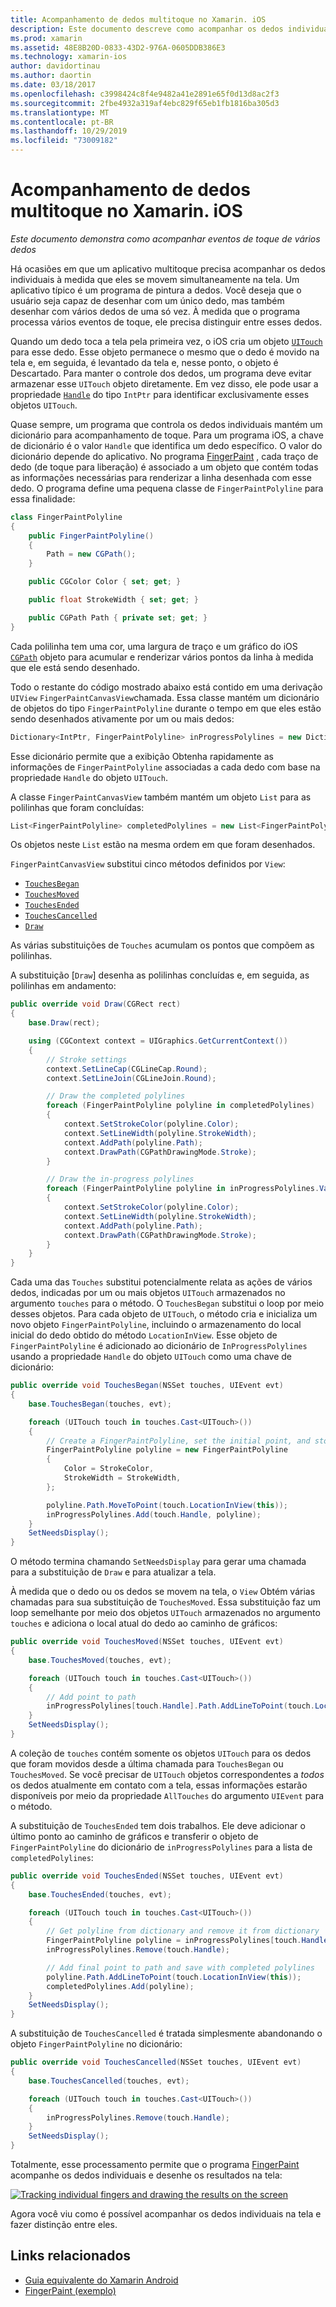 ```yaml
---
title: Acompanhamento de dedos multitoque no Xamarin. iOS
description: Este documento descreve como acompanhar os dedos individuais em gestos multitoque em um aplicativo Xamarin. iOS. Ele se concentra em um exemplo de aplicativo de pintura a dedos.
ms.prod: xamarin
ms.assetid: 48E8B20D-0833-43D2-976A-0605DDB386E3
ms.technology: xamarin-ios
author: davidortinau
ms.author: daortin
ms.date: 03/18/2017
ms.openlocfilehash: c3998424c8f4e9482a41e2891e65f0d13d8ac2f3
ms.sourcegitcommit: 2fbe4932a319af4ebc829f65eb1fb1816ba305d3
ms.translationtype: MT
ms.contentlocale: pt-BR
ms.lasthandoff: 10/29/2019
ms.locfileid: "73009182"
---
```

# <a name="multi-touch-finger-tracking-in-xamarinios"></a>Acompanhamento de dedos multitoque no Xamarin. iOS

_Este documento demonstra como acompanhar eventos de toque de vários dedos_

Há ocasiões em que um aplicativo multitoque precisa acompanhar os dedos individuais à medida que eles se movem simultaneamente na tela. Um aplicativo típico é um programa de pintura a dedos. Você deseja que o usuário seja capaz de desenhar com um único dedo, mas também desenhar com vários dedos de uma só vez. À medida que o programa processa vários eventos de toque, ele precisa distinguir entre esses dedos.

Quando um dedo toca a tela pela primeira vez, o iOS cria um objeto [`UITouch`](xref:UIKit.UITouch) para esse dedo. Esse objeto permanece o mesmo que o dedo é movido na tela e, em seguida, é levantado da tela e, nesse ponto, o objeto é Descartado. Para manter o controle dos dedos, um programa deve evitar armazenar esse `UITouch` objeto diretamente. Em vez disso, ele pode usar a propriedade [`Handle`](xref:Foundation.NSObject.Handle) do tipo `IntPtr` para identificar exclusivamente esses objetos `UITouch`.

Quase sempre, um programa que controla os dedos individuais mantém um dicionário para acompanhamento de toque. Para um programa iOS, a chave de dicionário é o valor `Handle` que identifica um dedo específico. O valor do dicionário depende do aplicativo. No programa [FingerPaint](https://docs.microsoft.com/samples/xamarin/ios-samples/applicationfundamentals-fingerpaint) , cada traço de dedo (de toque para liberação) é associado a um objeto que contém todas as informações necessárias para renderizar a linha desenhada com esse dedo. O programa define uma pequena classe de `FingerPaintPolyline` para essa finalidade:

```csharp
class FingerPaintPolyline
{
    public FingerPaintPolyline()
    {
        Path = new CGPath();
    }

    public CGColor Color { set; get; }

    public float StrokeWidth { set; get; }

    public CGPath Path { private set; get; }
}
```

Cada polilinha tem uma cor, uma largura de traço e um gráfico do iOS [`CGPath`](xref:CoreGraphics.CGPath) objeto para acumular e renderizar vários pontos da linha à medida que ele está sendo desenhado.

Todo o restante do código mostrado abaixo está contido em uma derivação `UIView` `FingerPaintCanvasView`chamada. Essa classe mantém um dicionário de objetos do tipo `FingerPaintPolyline` durante o tempo em que eles estão sendo desenhados ativamente por um ou mais dedos:

```csharp
Dictionary<IntPtr, FingerPaintPolyline> inProgressPolylines = new Dictionary<IntPtr, FingerPaintPolyline>();
```

Esse dicionário permite que a exibição Obtenha rapidamente as informações de `FingerPaintPolyline` associadas a cada dedo com base na propriedade `Handle` do objeto `UITouch`.

A classe `FingerPaintCanvasView` também mantém um objeto `List` para as polilinhas que foram concluídas:

```csharp
List<FingerPaintPolyline> completedPolylines = new List<FingerPaintPolyline>();
```

Os objetos neste `List` estão na mesma ordem em que foram desenhados.

`FingerPaintCanvasView` substitui cinco métodos definidos por `View`:

- [`TouchesBegan`](xref:UIKit.UIResponder.TouchesBegan(Foundation.NSSet,UIKit.UIEvent))
- [`TouchesMoved`](xref:UIKit.UIResponder.TouchesMoved(Foundation.NSSet,UIKit.UIEvent))
- [`TouchesEnded`](xref:UIKit.UIResponder.TouchesEnded(Foundation.NSSet,UIKit.UIEvent))
- [`TouchesCancelled`](xref:UIKit.UIResponder.TouchesCancelled(Foundation.NSSet,UIKit.UIEvent))
- [`Draw`](xref:UIKit.UIView.Draw(CoreGraphics.CGRect))

As várias substituições de `Touches` acumulam os pontos que compõem as polilinhas.

A substituição [`Draw`] desenha as polilinhas concluídas e, em seguida, as polilinhas em andamento:

```csharp
public override void Draw(CGRect rect)
{
    base.Draw(rect);

    using (CGContext context = UIGraphics.GetCurrentContext())
    {
        // Stroke settings
        context.SetLineCap(CGLineCap.Round);
        context.SetLineJoin(CGLineJoin.Round);

        // Draw the completed polylines
        foreach (FingerPaintPolyline polyline in completedPolylines)
        {
            context.SetStrokeColor(polyline.Color);
            context.SetLineWidth(polyline.StrokeWidth);
            context.AddPath(polyline.Path);
            context.DrawPath(CGPathDrawingMode.Stroke);
        }

        // Draw the in-progress polylines
        foreach (FingerPaintPolyline polyline in inProgressPolylines.Values)
        {
            context.SetStrokeColor(polyline.Color);
            context.SetLineWidth(polyline.StrokeWidth);
            context.AddPath(polyline.Path);
            context.DrawPath(CGPathDrawingMode.Stroke);
        }
    }
}
```

Cada uma das `Touches` substitui potencialmente relata as ações de vários dedos, indicadas por um ou mais objetos `UITouch` armazenados no argumento `touches` para o método. O `TouchesBegan` substitui o loop por meio desses objetos. Para cada objeto de `UITouch`, o método cria e inicializa um novo objeto `FingerPaintPolyline`, incluindo o armazenamento do local inicial do dedo obtido do método `LocationInView`. Esse objeto de `FingerPaintPolyline` é adicionado ao dicionário de `InProgressPolylines` usando a propriedade `Handle` do objeto `UITouch` como uma chave de dicionário:

```csharp
public override void TouchesBegan(NSSet touches, UIEvent evt)
{
    base.TouchesBegan(touches, evt);

    foreach (UITouch touch in touches.Cast<UITouch>())
    {
        // Create a FingerPaintPolyline, set the initial point, and store it
        FingerPaintPolyline polyline = new FingerPaintPolyline
        {
            Color = StrokeColor,
            StrokeWidth = StrokeWidth,
        };

        polyline.Path.MoveToPoint(touch.LocationInView(this));
        inProgressPolylines.Add(touch.Handle, polyline);
    }
    SetNeedsDisplay();
}
```

O método termina chamando `SetNeedsDisplay` para gerar uma chamada para a substituição de `Draw` e para atualizar a tela.

À medida que o dedo ou os dedos se movem na tela, o `View` Obtém várias chamadas para sua substituição de `TouchesMoved`. Essa substituição faz um loop semelhante por meio dos objetos `UITouch` armazenados no argumento `touches` e adiciona o local atual do dedo ao caminho de gráficos:

```csharp
public override void TouchesMoved(NSSet touches, UIEvent evt)
{
    base.TouchesMoved(touches, evt);

    foreach (UITouch touch in touches.Cast<UITouch>())
    {
        // Add point to path
        inProgressPolylines[touch.Handle].Path.AddLineToPoint(touch.LocationInView(this));
    }
    SetNeedsDisplay();
}
```

A coleção de `touches` contém somente os objetos `UITouch` para os dedos que foram movidos desde a última chamada para `TouchesBegan` ou `TouchesMoved`. Se você precisar de `UITouch` objetos correspondentes a *todos* os dedos atualmente em contato com a tela, essas informações estarão disponíveis por meio da propriedade `AllTouches` do argumento `UIEvent` para o método.

A substituição de `TouchesEnded` tem dois trabalhos. Ele deve adicionar o último ponto ao caminho de gráficos e transferir o objeto de `FingerPaintPolyline` do dicionário de `inProgressPolylines` para a lista de `completedPolylines`:

```csharp
public override void TouchesEnded(NSSet touches, UIEvent evt)
{
    base.TouchesEnded(touches, evt);

    foreach (UITouch touch in touches.Cast<UITouch>())
    {
        // Get polyline from dictionary and remove it from dictionary
        FingerPaintPolyline polyline = inProgressPolylines[touch.Handle];
        inProgressPolylines.Remove(touch.Handle);

        // Add final point to path and save with completed polylines
        polyline.Path.AddLineToPoint(touch.LocationInView(this));
        completedPolylines.Add(polyline);
    }
    SetNeedsDisplay();
}
```

A substituição de `TouchesCancelled` é tratada simplesmente abandonando o objeto `FingerPaintPolyline` no dicionário:

```csharp
public override void TouchesCancelled(NSSet touches, UIEvent evt)
{
    base.TouchesCancelled(touches, evt);

    foreach (UITouch touch in touches.Cast<UITouch>())
    {
        inProgressPolylines.Remove(touch.Handle);
    }
    SetNeedsDisplay();
}
```

Totalmente, esse processamento permite que o programa [FingerPaint](https://docs.microsoft.com/samples/xamarin/ios-samples/applicationfundamentals-fingerpaint) acompanhe os dedos individuais e desenhe os resultados na tela:

[![](touch-tracking-images/image01.png "Tracking individual fingers and drawing the results on the screen")](touch-tracking-images/image01.png#lightbox)

Agora você viu como é possível acompanhar os dedos individuais na tela e fazer distinção entre eles.

## <a name="related-links"></a>Links relacionados

- [Guia equivalente do Xamarin Android](~/android/app-fundamentals/touch/touch-tracking.md)
- [FingerPaint (exemplo)](https://docs.microsoft.com/samples/xamarin/ios-samples/applicationfundamentals-fingerpaint)
